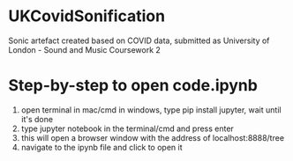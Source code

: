 # UKCovidSonification

Sonic artefact created based on COVID data, submitted as University of London - Sound and Music Coursework 2

# Step-by-step to open code.ipynb

1.  open terminal in mac/cmd in windows, type pip install jupyter, wait until it's done
2.  type jupyter notebook in the terminal/cmd and press enter
3.  this will open a browser window with the address of localhost:8888/tree
4.  navigate to the ipynb file and click to open it
